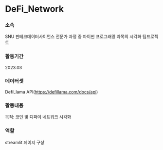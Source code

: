 # DeFi_Network

### 소속
SNU 핀테크데이터사이언스 전문가 과정 중 파이썬 프로그래밍 과목의 시각화 팀프로젝트

### 활동기간
2023.03

### 데이터셋
DefiLlama API(https://defillama.com/docs/api)

### 활동내용
목적: 코인 및 디파이 네트워크 시각화

### 역할
streamlit 페이지 구상
